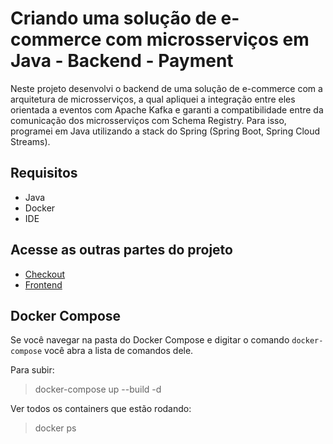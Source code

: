 # Criando uma solução de e-commerce com microsserviços em Java - Backend - Payment
Neste projeto desenvolvi o backend de uma solução de e-commerce com a arquitetura de microsserviços, a qual apliquei a integração entre eles orientada a eventos com Apache Kafka e garanti a compatibilidade entre da comunicação dos microsserviços com Schema Registry. Para isso, programei em Java utilizando a stack do Spring (Spring Boot, Spring Cloud Streams).

## Requisitos
- Java
- Docker
- IDE

## Acesse as outras partes do projeto
- [Checkout](https://github.com/FernandaMakiHirose/ecommerce-checkout-api)
- [Frontend](https://github.com/FernandaMakiHirose/ecommerce-checkout-frontend)

## Docker Compose
Se você navegar na pasta do Docker Compose e digitar o comando `docker-compose` você abra a lista de comandos dele.

Para subir: 
>docker-compose up --build -d

Ver todos os containers que estão rodando:
>docker ps
